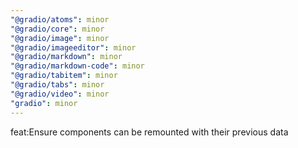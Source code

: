 ```yaml
---
"@gradio/atoms": minor
"@gradio/core": minor
"@gradio/image": minor
"@gradio/imageeditor": minor
"@gradio/markdown": minor
"@gradio/markdown-code": minor
"@gradio/tabitem": minor
"@gradio/tabs": minor
"@gradio/video": minor
"gradio": minor
---
```


feat:Ensure components can be remounted with their previous data
